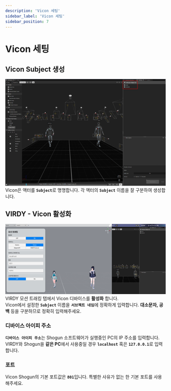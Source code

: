 ```yaml
---
description: 'Vicon 세팅'
sidebar_label: 'Vicon 세팅'
sidebar_position: 7
---
```


# Vicon 세팅

## Vicon Subject 생성

![Vicon1](/img/Page_AvatarSettings/MotionSet/Vicon_1.png) <br/>
Vicon은 액터를 <strong>```Subject```</strong>로 명명합니다. 각 액터의 **```Subject```** 이름을 잘 구분하여 생성합니다.

## VIRDY - Vicon 활성화

![Vicon2](/img/Page_AvatarSettings/MotionSet/Vicon_2.png) <br/>
VIRDY 모션 트래킹 탭에서 Vicon 디바이스를 <span class="highlight_text">**활성화**</span> 합니다. <br/>
Vicon에서 설정한 **```Subject```** 이름을 <strong>```서브젝트 네임```</strong>에 정확하게 입력합니다. <span class="highlight">**대소문자, 공백**</span> 등을 구분하므로 정확히 입력해주세요.

### 디바이스 아이피 주소

<strong>```디바이스 아이피 주소```</strong>는 Shogun 소프트웨어가 실행중인 PC의 IP 주소를 입력합니다. <br/>
VIRDY와 Shogun을 <span class="highlight_text">**같은 PC**</span>에서 사용중일 경우 **```localhost```** 혹은 <strong>```127.0.0.1```</strong>로 입력합니다.

### 포트

Vicon Shogun의 기본 포트값은 <strong>```801```</strong>입니다. 특별한 사유가 없는 한 기본 포트를 사용해주세요.